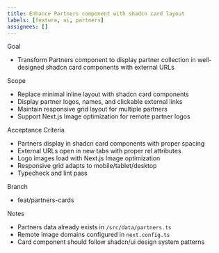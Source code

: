 ```yaml
---
title: Enhance Partners component with shadcn card layout
labels: [feature, ui, partners]
assignees: []
---
```


Goal
- Transform Partners component to display partner collection in well-designed shadcn card components with external URLs

Scope
- Replace minimal inline layout with shadcn card components
- Display partner logos, names, and clickable external links
- Maintain responsive grid layout for multiple partners
- Support Next.js Image optimization for remote partner logos

Acceptance Criteria
- Partners display in shadcn card components with proper spacing
- External URLs open in new tabs with proper rel attributes
- Logo images load with Next.js Image optimization
- Responsive grid adapts to mobile/tablet/desktop
- Typecheck and lint pass

Branch
- feat/partners-cards

Notes
- Partners data already exists in `/src/data/partners.ts`
- Remote image domains configured in `next.config.ts`
- Card component should follow shadcn/ui design system patterns
